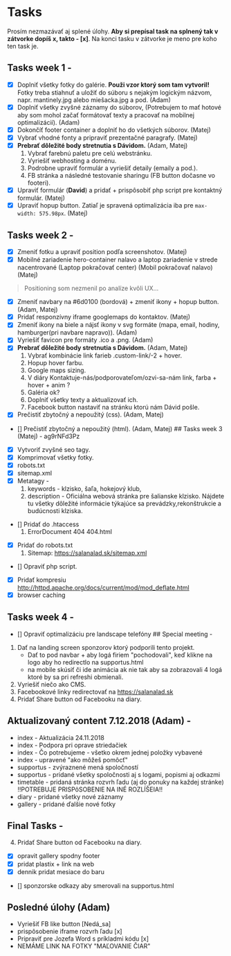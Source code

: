 # Tasks
Prosím nezmazávať aj splené úlohy.
**Aby si prepísal task na splnený tak v zátvorke dopíš x, takto - [x]**.
Na konci tasku v zátvorke je meno pre koho ten task je.
## Tasks week 1 - 
- [x] Doplniť všetky fotky do galérie. **Použi vzor ktorý som tam vytvoril!** Fotky treba stiahnuť a uložiť do súboru s nejakým logickým názvom, napr. mantinely.jpg alebo miešacka.jpg a pod. (Adam)
- [x] Doplniť všetky zvyšné záznamy do súborov, (Potrebujem to mať hotové aby som mohol začať formátovať texty a pracovať na mobilnej optimalizácií). (Adam)
- [x] Dokončíť footer container a doplniť ho do všetkých súborov. (Matej)
- [x] Vybrať vhodné fonty a pripraviť prezentačné paragrafy. (Matej)
- [x] **Prebrať dôležité body stretnutia s Dávidom.** (Adam, Matej)
    1. Vybrať farebnú paletu pre celú webstránku.
    2. Vyriešiť webhosting a doménu.
    3. Podrobne upraviť formulár a vyriešiť detaily (emaily a pod.).
    4. FB stránka a následné testovanie sharingu (FB button dočasne vo footeri).
- [x] Upraviť formulár (**David**) a pridať + prispôsobiť php script pre kontaktný formulár. (Matej)
- [x] Upraviť hopup button. Zatiaľ je spravená optimalizácia iba pre `max-width: 575.98px`. (Matej)
## Tasks week 2 - 
- [x] Zmeniť fotku a upraviť position podľa screenshotov. (Matej)
- [x] Mobilné zariadenie hero-container nalavo a laptop zariadenie v strede nacentrované (Laptop pokračovať center) (Mobil pokračovať nalavo) (Matej)
> Positioning som nezmenil po analíze kvôli UX...
- [x] Zmeniť navbary na #6d0100 (bordová) + zmeniť ikony + hopup button. (Adam, Matej)
- [x] Pridať responzívny iframe googlemaps do kontaktov. (Matej)
- [x] Zmeniť ikony na biele a nájsť ikony v svg formáte (mapa, email, hodiny, hamburger(pri navbare napravo)). (Adam)
- [x] Vyriešiť favicon pre formáty .ico a .png. (Adam)
- [x] **Prebrať dôležité body stretnutia s Dávidom.** (Adam, Matej)
    1. Vybrať kombinácie link farieb .custom-link/-2 + hover.
    2. Hopup hover farbu.
    3. Google maps sizing.
    4. V diáry Kontaktuje-nás/podporovateľom/ozvi-sa-nám link, farba + hover + anim ?
    5. Galéria ok?
    6. Doplniť všetky texty a aktualizovať ich.
    7. Facebook button nastaviť na stránku ktorú nám Dávid pošle.
- [x] Prečistiť zbytočný a nepoužitý (css). (Adam, Matej)
- [] Prečistiť zbytočný a nepoužitý (html). (Adam, Matej)
## Tasks week 3 (Matej) -
ag9rNFd3Pz
- [x] Vytvoriť zvyšné seo tagy.
- [x] Komprimovať všetky fotky.
- [x] robots.txt
- [x] sitemap.xml
- [x] Metatagy - 
    1. keywords - klzisko, šaľa, hokejový klub, 
    2. description - Oficiálna webová stránka pre šalianske klzisko. Nájdete tu všetky dôležité informácie týkajúce sa prevádzky,rekonštrukcie a budúcnosti klziska. 
- [] Pridať do .htaccess 
    1. ErrorDocument 404 404.html
- [x] Pridať do robots.txt
    1. Sitemap: https://salanalad.sk/sitemap.xml
- [] Opraviť php script.
- [x] Pridať kompresiu http://httpd.apache.org/docs/current/mod/mod_deflate.html 
- [x] browser caching
## Tasks week 4 - 
- [] Opraviť optimalizáciu pre landscape telefóny
## Special meeting - 
1. Dať na landing screen sponzorov ktorý podporili tento projekt.
    - Dať to pod navbar + aby logá firiem "pochodovali", keď klikne na logo aby ho redirectlo na supportus.html 
    - na mobile skúsiť či ide animácia ak nie tak aby sa zobrazovali 4 logá ktoré by sa pri refreshi obmienali. 
2. Vyriešiť niečo ako CMS.
3. Facebookové linky redirectovať na https://salanalad.sk
4. Pridať Share button od Facebooku na diary.

## Aktualizovaný content 7.12.2018 (Adam) -
- index - Aktualizácia 24.11.2018
- index - Podpora pri oprave striedačiek
- index - Čo potrebujeme - všetko okrem jednej položky vybavené
- index - upravené "ako môžeš pomôcť"
- supportus - zvýraznené mená spoločností
- supportus - pridané všetky spoločnosti aj s logami, popismi aj odkazmi
- timetable - pridaná stránka rozvrh ľadu (aj do ponuky na každej stránke)
  !!POTREBUJE PRISPôSOBENIE NA INÉ ROZLÍŠEIA!!
- diary - pridané všetky nové záznamy
- gallery - pridané ďalšie nové fotky

## Final Tasks - 
4. Pridať Share button od Facebooku na diary.
- [x] opravit gallery spodny footer
- [x] pridat plastix + link na web 
- [x] dennik pridat mesiace do baru
- [] sponzorske odkazy aby smerovali na supportus.html

## Posledné úlohy (Adam)
- Vyriešiť FB like button [Nedá_sa]
- prispôsobenie iframe rozvrh ľadu [x]
- Pripraviť pre Jozefa Word s príkladmi kódu [x]
- NEMÁME LINK NA FOTKY "MAĽOVANIE ČIAR"